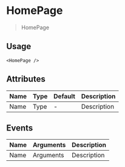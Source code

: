 # HomePage

> HomePage

## Usage

```vue
<HomePage />
```

## Attributes

| Name | Type   | Default | Description |
|------|--------|---------|-------------|
| Name | Type   | -       | Description |

## Events

| Name | Arguments     | Description    |
|------|---------------|----------------|
| Name | Arguments     | Description    |
